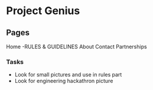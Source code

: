 # Project Genius

## Pages
Home
  -RULES & GUIDELINES
About
Contact
Partnerships

### Tasks
- Look for small pictures and use in rules part
- Look for engineering hackathron picture

